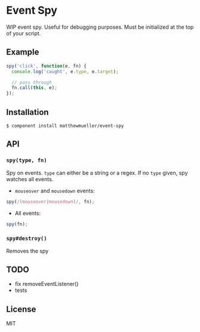 
# Event Spy

  WIP event spy. Useful for debugging purposes. Must be initialized at the top of your script.

## Example

```js
spy('click', function(e, fn) {
  console.log('caught', e.type, e.target);

  // pass through
  fn.call(this, e);
});
```

## Installation

    $ component install matthewmueller/event-spy

## API

### `spy(type, fn)`

Spy on events. `type` can either be a string or a regex. If no `type` given, spy watches all events.

- `mouseover` and `mousedown` events:

```js
spy(/(mouseover|mousedown)/, fn);
```

- All events:

```js
spy(fn);
```

### `spy#destroy()`

Removes the spy

## TODO

- fix removeEventListener()
- tests

## License

  MIT
